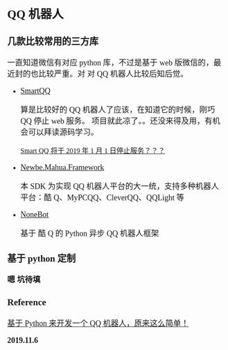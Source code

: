 <font size=4 face='楷体'>

## QQ 机器人

### 几款比较常用的三方库

一直知道微信有对应 python 库，不过是基于 web 版微信的，最近封的也比较严重。对 对 QQ 机器人比较后知后觉。

- [SmartQQ](https://github.com/pandolia/qqbot)

  算是比较好的 QQ 机器人了应该，在知道它的时候，刚巧 QQ 停止 web 服务。
  项目就此凉了。。还没来得及用，有机会可以拜读源码学习。

  <font size=3 face='楷体'>

  [Smart QQ 将于 2019 年 1 月 1 日停止服务？？？](https://github.com/pandolia/qqbot/issues/389)

  </font>

- [Newbe.Mahua.Framework](https://github.com/newbe36524/Newbe.Mahua.Framework)

  本 SDK 为实现 QQ 机器人平台的大一统，支持多种机器人平台：酷 Q、MyPCQQ、CleverQQ、QQLight 等

- [NoneBot](https://github.com/richardchien/nonebot)

  基于 酷 Q 的 Python 异步 QQ 机器人框架

### 基于 python 定制

**嗯 坑待填**

### Reference

[基于 Python 来开发一个 QQ 机器人，原来这么简单！](https://cloud.tencent.com/developer/news/235565)

**2019.11.6**

